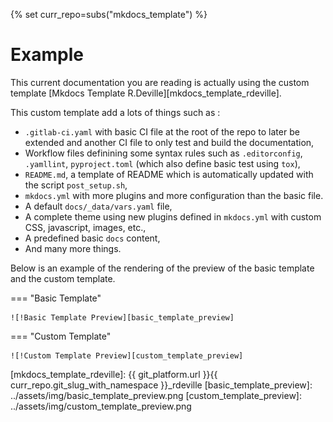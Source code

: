 {% set curr_repo=subs("mkdocs_template") %}
# Example

This current documentation you are reading is actually using the custom template
[Mkdocs Template R.Deville][mkdocs_template_rdeville].

This custom template add a lots of things such as :

  - `.gitlab-ci.yaml` with basic CI file at the root of the repo to later be
    extended and another CI file to only test and build the documentation,
  - Workflow files definining some syntax rules such as `.editorconfig`,
    `.yamllint`, `pyproject.toml` (which also define basic test using `tox`),
  - `README.md`, a template of README which is automatically updated with the
    script `post_setup.sh`,
  - `mkdocs.yml` with more plugins and more configuration than the basic file.
  - A default `docs/_data/vars.yaml` file,
  - A complete theme using new plugins defined in `mkdocs.yml` with custom CSS,
    javascript, images, etc.,
  - A predefined basic `docs` content,
  - And many more things.

Below is an example of the rendering of the preview of the basic template and
the custom template.


=== "Basic Template"

    ![!Basic Template Preview][basic_template_preview]


=== "Custom Template"

    ![!Custom Template Preview][custom_template_preview]

[mkdocs_template_rdeville]: {{ git_platform.url }}{{ curr_repo.git_slug_with_namespace }}_rdeville
[basic_template_preview]: ../assets/img/basic_template_preview.png
[custom_template_preview]: ../assets/img/custom_template_preview.png

